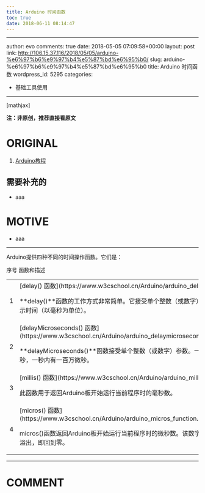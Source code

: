 ```yaml
---
title: Arduino 时间函数
toc: true
date: 2018-06-11 08:14:47
---
```

---
author: evo
comments: true
date: 2018-05-05 07:09:58+00:00
layout: post
link: http://106.15.37.116/2018/05/05/arduino-%e6%97%b6%e9%97%b4%e5%87%bd%e6%95%b0/
slug: arduino-%e6%97%b6%e9%97%b4%e5%87%bd%e6%95%b0
title: Arduino 时间函数
wordpress_id: 5295
categories:
- 基础工具使用
---

<!-- more -->

[mathjax]

**注：非原创，推荐直接看原文**


# ORIGINAL





 	
  1. [Arduino教程](https://www.w3cschool.cn/arduino/)




## 需要补充的





 	
  * aaa




# MOTIVE





 	
  * aaa





* * *



Arduino提供四种不同的时间操作函数。它们是：
<table class="table table-bordered       " >
<tbody >
<tr >
序号
函数和描述
</tr>
<tr >

<td >1
</td>

<td >[delay() 函数](https://www.w3cschool.cn/Arduino/arduino_delay_function.html)

**delay()**函数的工作方式非常简单。它接受单个整数（或数字）参数。此数字表示时间（以毫秒为单位）。
</td>
</tr>
<tr >

<td >2
</td>

<td >[delayMicroseconds() 函数](https://www.w3cschool.cn/Arduino/arduino_delaymicroseconds_function.html)

**delayMicroseconds()**函数接受单个整数（或数字）参数。一毫秒内有一千微秒，一秒内有一百万微秒。
</td>
</tr>
<tr >

<td >3
</td>

<td >[millis() 函数](https://www.w3cschool.cn/Arduino/arduino_millis_function.html)

此函数用于返回Arduino板开始运行当前程序时的毫秒数。
</td>
</tr>
<tr >

<td >4
</td>

<td >[micros() 函数](https://www.w3cschool.cn/Arduino/arduino_micros_function.html)

micros()函数返回Arduino板开始运行当前程序时的微秒数。该数字在大约70分钟后溢出，即回到零。
</td>
</tr>
</tbody>
</table>






















* * *





# COMMENT



